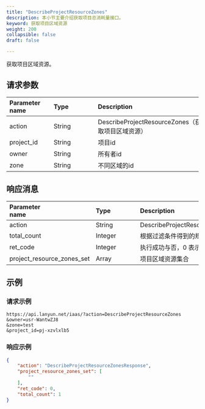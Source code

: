 ```yaml
---
title: "DescribeProjectResourceZones"
description: 本小节主要介绍获取项目总消耗量接口。 
keyword: 获取项目区域资源
weight: 200
collapsible: false
draft: false

---
```




获取项目区域资源。

## 请求参数

| <span style="display:inline-block;width:100px">Parameter name</span> | <span style="display:inline-block;width:100">Type</span> | <span style="display:inline-block;width:280px">Description</span> | <span style="display:inline-block;width:100px">Required</span> |
| :----------------------------------------------------------- | :------------------------------------------------------- | :----------------------------------------------------------- | :----------------------------------------------------------- |
| action                                                       | String                                                   | DescribeProjectResourceZones（获取项目区域资源）             | true                                                         |
| project_id                                                   | String                                                   | 项目id                                                       | true                                                         |
| owner                                                        | String                                                   | 所有者id                                                     | true                                                         |
| zone                                                         | String                                                   | 不同区域的id                                                 | true                                                         |

## 响应消息

| <span style="display:inline-block;width:100px">Parameter name</span> | <span style="display:inline-block;width:100px">Type</span> | <span style="display:inline-block;width:380px">Description</span> |
| :----------------------------------------------------------- | :--------------------------------------------------------- | :----------------------------------------------------------- |
| action                                                       | String                                                     | DescribeProjectResourceZonesResponse                         |
| total_count                                                  | Integer                                                    | 根据过滤条件得到的规则总数                                   |
| ret_code                                                     | Integer                                                    | 执行成功与否，0 表示成功，其他值则为错误代码                 |
| project_resource_zones_set                                   | Array                                                      | 项目区域资源集合                                             |

## 示例 

### 请求示例

```url
https://api.lanyun.net/iaas/?action=DescribeProjectResourceZones
&owner=usr-WantwZJ8
&zone=test
&project_id=pj-xzvlxlb5
```

### 响应示例

```json
{
    "action": "DescribeProjectResourceZonesResponse",
    "project_resource_zones_set": [
        ""
    ],
    "ret_code": 0,
    "total_count": 1
}
```